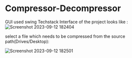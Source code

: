 # Compressor-Decompressor
GUI used swing Techstack
Interface of the project looks like : 
![Screenshot 2023-09-12 182404](https://github.com/AbdulMajeedShaik/Compressor-Decompressor/assets/131744350/55f8ac5a-1dec-4695-b831-5a738daf897e)

select a file which needs to be compressed from the source path(Drives/Desktop):

![Screenshot 2023-09-12 182501](https://github.com/AbdulMajeedShaik/Compressor-Decompressor/assets/131744350/2e5bff65-2fdf-4c92-8e85-e41a4b733b6b)
